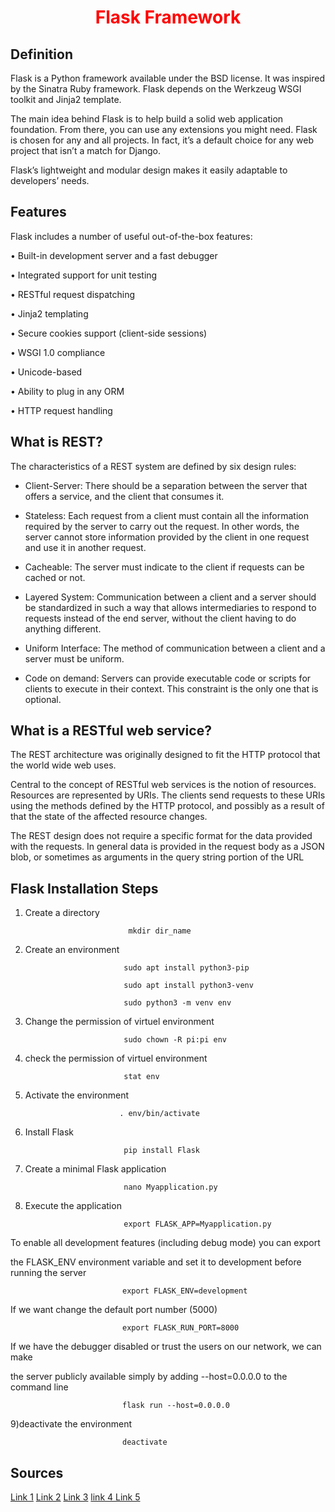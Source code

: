 <center><h1 style="color: #ff0000">Flask Framework</h1></center>

<h2>Definition</h2>

Flask is a Python framework available under the BSD license. It was inspired by the Sinatra Ruby framework. Flask depends on the Werkzeug WSGI toolkit and Jinja2 template.

The main idea behind Flask is to help build a solid web application foundation. From there, you can use any extensions you might need. Flask is chosen for any and all projects. In fact, it’s a default choice for any web project that isn’t a match for Django.

Flask’s lightweight and modular design makes it easily adaptable to developers’ needs. 


<h2>Features</h2>


Flask includes a number of useful out-of-the-box features:

•	Built-in development server and a fast debugger

•	Integrated support for unit testing

•	RESTful request dispatching

•	Jinja2 templating

•	Secure cookies support (client-side sessions)

•	WSGI 1.0 compliance

•	Unicode-based

•	Ability to plug in any ORM

•	HTTP request handling


<h2>What is REST?</h2>

The characteristics of a REST system are defined by six design rules:

- Client-Server: There should be a separation between the server that offers a service, and the client that consumes it.
 
- Stateless: Each request from a client must contain all the information required by the server to carry out the request. In other words, the server cannot store information provided by the client in one request and use it in another request.

- Cacheable: The server must indicate to the client if requests can be cached or not.

- Layered System: Communication between a client and a server should be standardized in such a way that allows intermediaries to respond to requests instead of the end server, without the client having to do anything different.

- Uniform Interface: The method of communication between a client and a server must be uniform.

- Code on demand: Servers can provide executable code or scripts for clients to execute in their context. This constraint is the only one that is optional.


<h2>What is a RESTful web service?</h2>

The REST architecture was originally designed to fit the HTTP protocol that the world wide web uses.

Central to the concept of RESTful web services is the notion of resources. Resources are represented by URIs. The clients send requests to these URIs using the methods defined by the HTTP protocol, and possibly as a result of that the state of the affected resource changes.

The REST design does not require a specific format for the data provided with the requests. In general data is provided in the request body as a JSON blob, or sometimes as arguments in the query string portion of the URL

<h2>Flask Installation Steps</h2>

1) Create a directory 

                              mkdir dir_name 

2) Create an environment

                             sudo apt install python3-pip

                             sudo apt install python3-venv 
             
                             sudo python3 -m venv env

3) Change the permission of virtuel environment 

                             sudo chown -R pi:pi env

4) check the permission of virtuel environment
       
                             stat env

5) Activate the environment

                            . env/bin/activate

6) Install Flask
             
                             pip install Flask

7) Create a minimal Flask application
           
                             nano Myapplication.py
           
8) Execute the application

                             export FLASK_APP=Myapplication.py

To enable all development features (including debug mode) you can export 

the FLASK_ENV environment variable and set it to development before running the server

                             export FLASK_ENV=development

If we want change the default port number (5000)
 
                             export FLASK_RUN_PORT=8000

If we have the debugger disabled or trust the users on our network, we can make 

the server publicly available simply by adding --host=0.0.0.0 to the command line

                             flask run --host=0.0.0.0 

9)deactivate the environment
   
                             deactivate

<h2>Sources</h2>

[Link 1](https://flask.palletsprojects.com/en/1.1.x/installation/)
[Link 2](https://flask.palletsprojects.com/en/1.1.x/quickstart/)
[Link 3](https://flask.palletsprojects.com/en/1.1.x/api/#flask.Request)
[link 4 ](https://flask.palletsprojects.com/en/1.1.x/appcontext/)
[Link 5](https://flask.palletsprojects.com/en/1.1.x/logging/)
